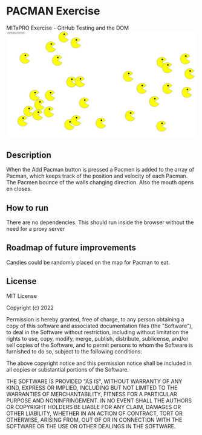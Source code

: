 # PACMAN Exercise
MITxPRO Exercise - GitHub Testing and the DOM
<img src="images/screenshotPacman.png">


## Description
When the Add Pacman button is pressed a Pacmen is added to the array of Pacman, which keeps track of the position and velocity of each Pacman. The Pacmen bounce of the walls changing direction. Also the mouth opens en closes. 

## How to run
There are no dependencies. This should run inside the browser without the need for a proxy server

## Roadmap of future improvements
Candies could be randomly placed on the map for Pacman to eat.

## License

MIT License

Copyright (c) 2022 

Permission is hereby granted, free of charge, to any person obtaining a copy
of this software and associated documentation files (the "Software"), to deal
in the Software without restriction, including without limitation the rights
to use, copy, modify, merge, publish, distribute, sublicense, and/or sell
copies of the Software, and to permit persons to whom the Software is
furnished to do so, subject to the following conditions:

The above copyright notice and this permission notice shall be included in all
copies or substantial portions of the Software.

THE SOFTWARE IS PROVIDED "AS IS", WITHOUT WARRANTY OF ANY KIND, EXPRESS OR
IMPLIED, INCLUDING BUT NOT LIMITED TO THE WARRANTIES OF MERCHANTABILITY,
FITNESS FOR A PARTICULAR PURPOSE AND NONINFRINGEMENT. IN NO EVENT SHALL THE
AUTHORS OR COPYRIGHT HOLDERS BE LIABLE FOR ANY CLAIM, DAMAGES OR OTHER
LIABILITY, WHETHER IN AN ACTION OF CONTRACT, TORT OR OTHERWISE, ARISING FROM,
OUT OF OR IN CONNECTION WITH THE SOFTWARE OR THE USE OR OTHER DEALINGS IN THE
SOFTWARE.
